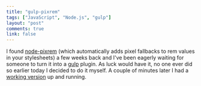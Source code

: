 ```yaml
---
title: "gulp-pixrem"
tags: ["JavaScript", "Node.js", "gulp"]
layout: "post"
comments: true
link: false
---
```


I found [node-pixrem](https://github.com/robwierzbowski/node-pixrem) (which automatically adds pixel fallbacks to rem values in your stylesheets) a few weeks back and I've been eagerly waiting for someone to turn it into a [gulp](http://gulpjs.com/) plugin. As luck would have it, no one ever did so earlier today I decided to do it myself. A couple of minutes later I had a [working version](https://github.com/gummesson/gulp-pixrem) up and running.
